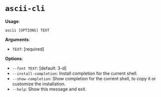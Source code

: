 # `ascii-cli`

**Usage**:

```console
ascii [OPTIONS] TEXT
```

**Arguments**:

- `TEXT`: [required]

**Options**:

- `--font TEXT`: [default: 3-d]
- `--install-completion`: Install completion for the current shell.
- `--show-completion`: Show completion for the current shell, to copy it or customize the installation.
- `--help`: Show this message and exit.
